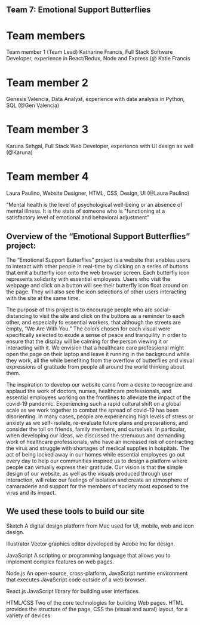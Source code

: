 ## Team 7: Emotional Support Butterflies 

# Team members
Team member 1 (Team Lead)
Katharine Francis, Full Stack Software Developer, experience in React/Redux, Node and Express (@ Katie Francis

# Team member 2
Genesis Valencia, Data Analyst, experience with data analysis in Python, SQL 
(@Gen Valencia)

# Team member 3
Karuna Sehgal, Full Stack Web Developer, experience with UI design as well 
(@Karuna)

# Team member 4
Laura Paulino, Website Designer, HTML, CSS, Design, UI 
(@Laura Paulino)

“Mental health is the level of psychological well-being or an absence of mental illness. It is the state of someone who is "functioning at a satisfactory level of emotional and behavioral adjustment"

## Overview of the “Emotional Support Butterflies” project:
The “Emotional Support Butterflies” project is a website that enables users to interact with other people in real-time by clicking on a series of buttons that emit a butterfly icon onto the web browser screen. Each butterfly icon represents solidarity with essential employees. Users who visit the webpage and click on a button will see their butterfly icon float around on the page. They will also see the icon selections of other users interacting with the site at the same time. 

The purpose of this project is to encourage people who are social-distancing to visit the site and click on the buttons as a reminder to each other, and especially to essential workers, that although the streets are empty, “We Are With You.” The colors chosen for each visual were specifically selected to exude a sense of peace and tranquility in order to ensure that the display will be calming for the person viewing it or interacting with it. We envision that a healthcare care professional might open the page on their laptop and leave it running in the background while they work, all the while benefiting from the overflow of butterflies and visual expressions of gratitude from people all around the world thinking about them.

The inspiration to develop our website came from a desire to recognize and applaud the work of doctors, nurses, healthcare professionals, and essential employees working on the frontlines to alleviate the impact of the covid-19 pandemic. Experiencing such a rapid cultural shift on a global scale as we work together to combat the spread of covid-19 has been disorienting. In many cases, people are experiencing high levels of stress or anxiety as we self- isolate, re-evaluate future plans and preparations, and consider the toll on friends, family members, and ourselves. In particular, when developing our ideas, we discussed the strenuous and demanding work of healthcare professionals, who have an increased risk of contracting the virus and struggle with shortages of medical supplies in hospitals. The act of being locked away in our homes while essential employees go out every day to help our communities inspired us to design a platform where people can virtually express their gratitude. Our vision is that the simple design of our website, as well as the visuals produced through user interaction, will relax our feelings of isolation and create an atmosphere of camaraderie and support for the members of society most exposed to the virus and its impact.

## We used these tools to build our site
Sketch
A digital design platform from Mac used for UI, mobile, web and icon design. 
 
Illustrator
Vector graphics editor developed by Adobe Inc for design.
 
JavaScript
A scripting or programming language that allows you to implement complex features on web pages.
 
Node.js
An open-source, cross-platform, JavaScript runtime environment that executes JavaScript code outside of a web browser. 
  
React.js
JavaScript library for building user interfaces.
 
HTML/CSS
Two of the core technologies for building Web pages. HTML provides the structure of the page, CSS the (visual and aural) layout, for a variety of devices.
